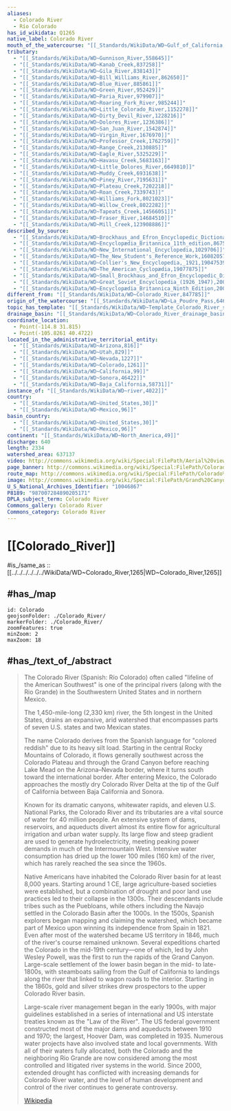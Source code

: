 ```yaml
---
aliases:
  - Colorado River
  - Río Colorado
has_id_wikidata: Q1265
native_label: Colorado River
mouth_of_the_watercourse: "[[_Standards/WikiData/WD~Gulf_of_California,132811]]"
tributary:
  - "[[_Standards/WikiData/WD~Gunnison_River,558645]]"
  - "[[_Standards/WikiData/WD~Kanab_Creek,837258]]"
  - "[[_Standards/WikiData/WD~Gila_River,838143]]"
  - "[[_Standards/WikiData/WD~Bill_Williams_River,862650]]"
  - "[[_Standards/WikiData/WD~Blue_River,885861]]"
  - "[[_Standards/WikiData/WD~Green_River,952429]]"
  - "[[_Standards/WikiData/WD~Paria_River,979907]]"
  - "[[_Standards/WikiData/WD~Roaring_Fork_River,985244]]"
  - "[[_Standards/WikiData/WD~Little_Colorado_River,1152278]]"
  - "[[_Standards/WikiData/WD~Dirty_Devil_River,1228216]]"
  - "[[_Standards/WikiData/WD~Dolores_River,1236386]]"
  - "[[_Standards/WikiData/WD~San_Juan_River,1542874]]"
  - "[[_Standards/WikiData/WD~Virgin_River,1676970]]"
  - "[[_Standards/WikiData/WD~Professor_Creek,1762759]]"
  - "[[_Standards/WikiData/WD~Range_Creek,2130885]]"
  - "[[_Standards/WikiData/WD~Eagle_River,5325229]]"
  - "[[_Standards/WikiData/WD~Havasu_Creek,5683163]]"
  - "[[_Standards/WikiData/WD~Little_Dolores_River,6649810]]"
  - "[[_Standards/WikiData/WD~Muddy_Creek,6931638]]"
  - "[[_Standards/WikiData/WD~Piney_River,7195631]]"
  - "[[_Standards/WikiData/WD~Plateau_Creek,7202218]]"
  - "[[_Standards/WikiData/WD~Roan_Creek,7339743]]"
  - "[[_Standards/WikiData/WD~Williams_Fork,8021023]]"
  - "[[_Standards/WikiData/WD~Willow_Creek,8022282]]"
  - "[[_Standards/WikiData/WD~Tapeats_Creek,14566051]]"
  - "[[_Standards/WikiData/WD~Fraser_River,14684510]]"
  - "[[_Standards/WikiData/WD~Mill_Creek,123908886]]"
described_by_source:
  - "[[_Standards/WikiData/WD~Brockhaus_and_Efron_Encyclopedic_Dictionary,602358]]"
  - "[[_Standards/WikiData/WD~Encyclopædia_Britannica_11th_edition,867541]]"
  - "[[_Standards/WikiData/WD~New_International_Encyclopedia,1029706]]"
  - "[[_Standards/WikiData/WD~The_New_Student's_Reference_Work,16082057]]"
  - "[[_Standards/WikiData/WD~Collier's_New_Encyclopedia,_1921,19047539]]"
  - "[[_Standards/WikiData/WD~The_American_Cyclopædia,19077875]]"
  - "[[_Standards/WikiData/WD~Small_Brockhaus_and_Efron_Encyclopedic_Dictionary,19180675]]"
  - "[[_Standards/WikiData/WD~Great_Soviet_Encyclopedia_(1926_1947),20078554]]"
  - "[[_Standards/WikiData/WD~Encyclopædia_Britannica_Ninth_Edition,20096917]]"
different_from: "[[_Standards/WikiData/WD~Colorado_River,847785]]"
origin_of_the_watercourse: "[[_Standards/WikiData/WD~La_Poudre_Pass,6464567]]"
topic_has_template: "[[_Standards/WikiData/WD~Template_Colorado_River_system,11103688]]"
drainage_basin: "[[_Standards/WikiData/WD~Colorado_River_drainage_basin,46126990]]"
coordinate_location:
  - Point(-114.8 31.815)
  - Point(-105.8261 40.4722)
located_in_the_administrative_territorial_entity:
  - "[[_Standards/WikiData/WD~Arizona,816]]"
  - "[[_Standards/WikiData/WD~Utah,829]]"
  - "[[_Standards/WikiData/WD~Nevada,1227]]"
  - "[[_Standards/WikiData/WD~Colorado,1261]]"
  - "[[_Standards/WikiData/WD~California,99]]"
  - "[[_Standards/WikiData/WD~Sonora,46422]]"
  - "[[_Standards/WikiData/WD~Baja_California,58731]]"
instance_of: "[[_Standards/WikiData/WD~river,4022]]"
country:
  - "[[_Standards/WikiData/WD~United_States,30]]"
  - "[[_Standards/WikiData/WD~Mexico,96]]"
basin_country:
  - "[[_Standards/WikiData/WD~United_States,30]]"
  - "[[_Standards/WikiData/WD~Mexico,96]]"
continent: "[[_Standards/WikiData/WD~North_America,49]]"
discharge: 640
length: 2334
watershed_area: 637137
video: http://commons.wikimedia.org/wiki/Special:FilePath/Aerial%20view%20of%20the%20junction%20of%20Colorado%20River%20and%20Roaring%20Fork%20River%20at%20Glenwood%20Springs%2C%20Colorado%2C%20USA.webm
page_banner: http://commons.wikimedia.org/wiki/Special:FilePath/Colorado%20River%20Banner%20for%20WikiVoyage.jpg
route_map: http://commons.wikimedia.org/wiki/Special:FilePath/Colorado%20watershed.png
image: http://commons.wikimedia.org/wiki/Special:FilePath/Grand%20Canyon%20Horseshoe%20Bend%20%28crop%202%29.jpg
U_S_National_Archives_Identifier: "10046867"
P8189: "987007284890205171"
DPLA_subject_term: Colorado River
Commons_gallery: Colorado River
Commons_category: Colorado River
---
```


# [[Colorado_River]] 


#is_/same_as :: [[../../../../../../WikiData/WD~Colorado_River,1265|WD~Colorado_River,1265]] 

## #has_/map 


```leaflet
id: Colorado
geojsonFolder: ./Colorado_River/
markerFolder: ./Colorado_River/
zoomFeatures: true 
minZoom: 2 
maxZoom: 18
```


## #has_/text_of_/abstract 

> The Colorado River (Spanish: Río Colorado) 
> often called "lifeline of the American Southwest" 
> is one of the principal rivers (along with the Rio Grande) in the Southwestern United States 
> and in northern Mexico. 
> 
> The 1,450-mile-long (2,330 km) river, the 5th longest in the United States, 
> drains an expansive, arid watershed that encompasses parts of seven U.S. states 
> and two Mexican states. 
> 
> The name Colorado derives from the Spanish language for "colored reddish" due to its heavy silt load. Starting in the central Rocky Mountains of Colorado, it flows generally southwest across the Colorado Plateau and through the Grand Canyon before reaching Lake Mead on the Arizona–Nevada border, where it turns south toward the international border. After entering Mexico, the Colorado approaches the mostly dry Colorado River Delta at the tip of the Gulf of California between Baja California and Sonora.
>
> Known for its dramatic canyons, whitewater rapids, and eleven U.S. National Parks, the Colorado River and its tributaries are a vital source of water for 40 million people. An extensive system of dams, reservoirs, and aqueducts divert almost its entire flow for agricultural irrigation and urban water supply. Its large flow and steep gradient are used to generate hydroelectricity, meeting peaking power demands in much of the Intermountain West. Intensive water consumption has dried up the lower 100 miles (160 km) of the river, which has rarely reached the sea since the 1960s.
>
> Native Americans have inhabited the Colorado River basin for at least 8,000 years. Starting around 1 CE, large agriculture-based societies were established, but a combination of drought and poor land use practices led to their collapse in the 1300s. Their descendants include tribes such as the Puebloans, while others including the Navajo settled in the Colorado Basin after the 1000s. In the 1500s, Spanish explorers began mapping and claiming the watershed, which became part of Mexico upon winning its independence from Spain in 1821. Even after most of the watershed became US territory in 1846, much of the river's course remained unknown. Several expeditions charted the Colorado in the mid-19th century—one of which, led by John Wesley Powell, was the first to run the rapids of the Grand Canyon. Large-scale settlement of the lower basin began in the mid- to late-1800s, with steamboats sailing from the Gulf of California to landings along the river that linked to wagon roads to the interior. Starting in the 1860s, gold and silver strikes drew prospectors to the upper Colorado River basin.
>
> Large-scale river management began in the early 1900s, with major guidelines established in a series of international and US interstate treaties known as the "Law of the River". The US federal government constructed most of the major dams and aqueducts between 1910 and 1970; the largest, Hoover Dam, was completed in 1935. Numerous water projects have also involved state and local governments. With all of their waters fully allocated, both the Colorado and the neighboring Rio Grande are now considered among the most controlled and litigated river systems in the world. Since 2000, extended drought has conflicted with increasing demands for Colorado River water, and the level of human development and control of the river continues to generate controversy.
>
> [Wikipedia](https://en.wikipedia.org/wiki/Colorado%20River) 

